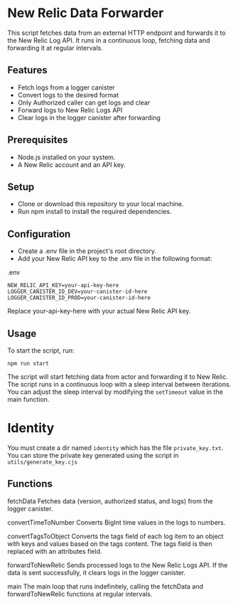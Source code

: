 # New Relic Data Forwarder

This script fetches data from an external HTTP endpoint and forwards it to the New Relic Log API. It runs in a continuous loop, fetching data and forwarding it at regular intervals.

## Features

- Fetch logs from a logger canister
- Convert logs to the desired format
- Only Authorized caller can get logs and clear
- Forward logs to New Relic Logs API
- Clear logs in the logger canister after forwarding

## Prerequisites

- Node.js installed on your system.
- A New Relic account and an API key.

## Setup

- Clone or download this repository to your local machine.
- Run npm install to install the required dependencies.

## Configuration

- Create a .env file in the project's root directory.
- Add your New Relic API key to the .env file in the following format:

.env

```
NEW_RELIC_API_KEY=your-api-key-here
LOGGER_CANISTER_ID_DEV=your-canister-id-here
LOGGER_CANISTER_ID_PROD=your-canister-id-here
```

Replace your-api-key-here with your actual New Relic API key.

## Usage

To start the script, run:

```
npm run start
```

The script will start fetching data from actor and forwarding it to New Relic. The script runs in a continuous loop with a sleep interval between iterations. You can adjust the sleep interval by modifying the `setTimeout` value in the main function.

# Identity

You must create a dir named `identity` which has the file `private_key.txt`. You can store the private key generated using the script in `utils/generate_key.cjs`

## Functions

fetchData
Fetches data (version, authorized status, and logs) from the logger canister.

convertTimeToNumber
Converts BigInt time values in the logs to numbers.

convertTagsToObject
Converts the tags field of each log item to an object with keys and values based on the tags content. The tags field is then replaced with an attributes field.

forwardToNewRelic
Sends processed logs to the New Relic Logs API. If the data is sent successfully, it clears logs in the logger canister.

main
The main loop that runs indefinitely, calling the fetchData and forwardToNewRelic functions at regular intervals.
